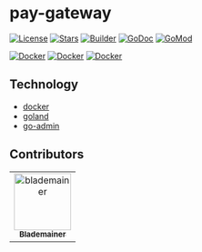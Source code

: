 # pay-gateway

[![License](https://img.shields.io/github/license/pjoc-team/pay-gateway.svg)](https://www.apache.org/licenses/LICENSE-2.0)
[![Stars](https://img.shields.io/github/stars/pjoc-team/pay-gateway.svg)](https://github.com/pjoc-team/pay-gateway/stargazers)
[![Builder](https://github.com/pjoc-team/pay-gateway/workflows/Builder/badge.svg)](https://github.com/pjoc-team/pay-gateway/actions)
[![GoDoc](https://img.shields.io/badge/doc-go.dev-informational.svg)](https://pkg.go.dev/github.com/pjoc-team/pay-gateway)
[![GoMod](https://img.shields.io/github/go-mod/go-version/pjoc-team/pay-gateway.svg)](https://golang.org/)

[![Docker](https://img.shields.io/docker/v/pjoc/pay-gateway.svg)](https://hub.docker.com/r/pjoc/pay-gateway/tags)
[![Docker](https://img.shields.io/docker/image-size/pjoc/pay-gateway/latest.svg)](https://hub.docker.com/r/pjoc/pay-gateway/tags)
[![Docker](https://img.shields.io/docker/pulls/pjoc/pay-gateway.svg)](https://hub.docker.com/r/pjoc/pay-gateway/tags)

<!--START_SECTION:colourise-->
<!--END_SECTION:colourise-->


## Technology

- [docker](https://docker.com)
- [goland](http://jetbrains.com/go)
- [go-admin](https://github.com/GoAdminGroup/go-admin)

## Contributors

<!-- readme: contributors -start --> 
<table>
<tr>
    <td align="center">
        <a href="https://github.com/blademainer">
            <img src="https://avatars0.githubusercontent.com/u/3396459?v=4" width="100;" alt="blademainer"/>
            <br />
            <sub><b>Blademainer</b></sub>
        </a>
    </td></tr>
</table>
<!-- readme: contributors -end -->
